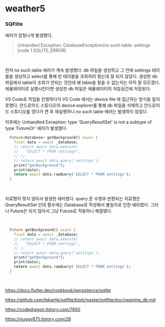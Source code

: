 # weather5

### SQFlite

에러가 엄청나게 발생했다.

> Unhandled Exception: DatabaseException(no such table: settings (code 1 SQLITE_ERROR)

<br>

먼저 no such table 에러가 계속 발생했다. db 파일을 생성하고 그 안에 settings 테이블을 생성하고 select를 통해 빈 테이블을 조회하려 했는데 잘 되지 않았다. 생성한 db 파일에서 table이 조회가 안되는 것인데 왜 table을 찾을 수 없는지는 아직 잘 모르겠다. 에뮬레이터로 실행시킨다면 생성한 db 파일은 에뮬레이터의 저장공간에 저장된다. 

VS Code로 작업을 진행하다가 VS Code 에서는 device file 에 접근하는 방식을 알지 못했다. 안드로이드 스튜디오의 device explorer를 통해 db 파일을 삭제하고 안드로이드 스튜디오를 껐다가 켠 후 재실행하니 no such table 에러는 발생하지 않았다.

이후에는 Unhandled Exception: type 'QueryResultSet' is not a subtype of type 'FutureOr<String>' 에러가 발생했다.

```dart
  Future<Database> getBackground() async {
    final data = await _database;
    // return await data.execute(
    //   "SELECT * FROM settings",
    // );
    // return await data.query('settings');
    print("getBackground");
    print(data);
    return await data.rawQuery('SELECT * FROM settings');
  }
```

<br>

자료형이 맞지 않아서 발생한 에러였다. query 문 수행후 반환되는 자료형은 QueryResultSet 인데 함수에는 Database로 작성해서 불일치로 인한 에러였다. 그러나 Future<QueryResultSet>은 되지 않아서 그냥 Future로 적용하니 해결됐다.

<br>

```dart
  Future getBackground() async {
    final data = await _database;
    // return await data.execute(
    //   "SELECT * FROM settings",
    // );
    // return await data.query('settings');
    print("getBackground");
    print(data);
    return await data.rawQuery('SELECT * FROM settings');
  }
```



<br>

https://docs.flutter.dev/cookbook/persistence/sqlite

https://github.com/tekartik/sqflite/blob/master/sqflite/doc/opening_db.md

https://codedragon.tistory.com/7850

https://nuggy875.tistory.com/28

